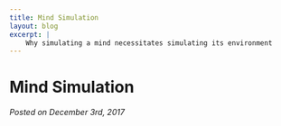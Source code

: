 ```yaml
---
title: Mind Simulation 
layout: blog
excerpt: |
    Why simulating a mind necessitates simulating its environment 
---
```



# Mind Simulation


_Posted on December 3rd, 2017_



